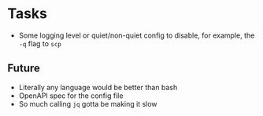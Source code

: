 # Tasks
* Some logging level or quiet/non-quiet config to disable, for example, the `-q` flag to `scp`

## Future
* Literally any language would be better than bash
* OpenAPI spec for the config file
* So much calling `jq` gotta be making it slow
